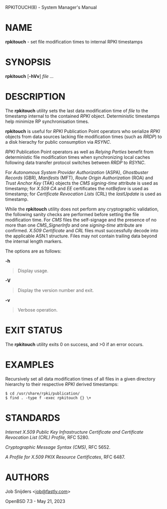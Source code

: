 RPKITOUCH(8) - System Manager's Manual

# NAME

**rpkitouch** - set file modification times to internal RPKI timestamps

# SYNOPSIS

**rpkitouch**
\[**-hVv**]
*file&nbsp;...*

# DESCRIPTION

The
**rpkitouch**
utility sets the last data modification time of
*file*
to the timestamp internal to the contained
*RPKI*
object.
Deterministic timestamps help minimize RP synchronisation times.

**rpkitouch**
is useful for
*RPKI*
Publication Point operators who serialize
*RPKI*
objects from data sources lacking file modification times (such as
*RRDP*)
to a disk hierachy for public consumption via
*RSYNC*.

*RPKI*
Publication Point operators as well as
*Relying Parties*
benefit from deterministic file modification times when synchronizing local
caches following data transfer protocol switches between
*RRDP*
to
*RSYNC*.

For
*Autonomous System Provider Authorization* (ASPA),
*Ghostbuster Records* (GBR),
*Manifests* (MFT),
*Route Origin Authorization* (ROA)
and
*Trust Anchor Key* (TAK)
objects the
*CMS signing-time*
attribute is used as timestamp; for
*X.509*
*CA*
and
*EE*
certificates the
*notBefore*
is used as timestamp; for
*Certificate Revocation Lists* (CRL)
the
*lastUpdate*
is used as timestamp.

While the
**rpkitouch**
utility does not perform any cryptographic validation, the following sanity
checks are performed before setting the file modification time.
For
*CMS*
files the self-signage and the presence of no more than one
*CMS\_SignerInfo*
and one
*signing-time*
attribute are confirmed.
*X.509*
*Certificate*
and
*CRL*
files must successfully decode into the applicable ASN.1 structure.
Files may not contain trailing data beyond the internal length markers.

The options are as follows:

**-h**

> Display usage.

**-V**

> Display the version number and exit.

**-v**

> Verbose operation.

# EXIT STATUS

The **rpkitouch** utility exits&#160;0 on success, and&#160;&gt;0 if an error occurs.

# EXAMPLES

Recursively set all data modification times of all files in a given directory
hierarchy to their respective
*RPKI*
derived timestamps:

	$ cd /usr/share/rpki/publication/
	$ find . -type f -exec rpkitouch {} \+

# STANDARDS

*Internet X.509 Public Key Infrastructure Certificate and Certificate Revocation List (CRL) Profile*,
RFC 5280.

*Cryptographic Message Syntax (CMS)*,
RFC 5652.

*A Profile for X.509 PKIX Resource Certificates*,
RFC 6487.

# AUTHORS

Job Snijders &lt;[job@fastly.com](mailto:job@fastly.com)&gt;

OpenBSD 7.3 - May 21, 2023
